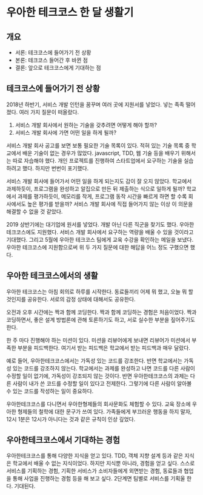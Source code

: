 # 우아한 테크코스 한 달 생활기

## 개요
- 서론: 테크코스에 들어가기 전 상황
- 본론: 테크코스 들어간 후 바뀐 점
- 결론: 앞으로 테크코스에게 기대하는 점



## 테크코스에 들어가기 전 상황
2018년 하반기, 서비스 개발 인턴을 꿈꾸며 여러 곳에 지원서를 넣었다. 넣는 족족 떨어졌다. 여러 가지 질문이 떠올랐다. 

1. 서비스 개발 회사에서 원하는 기술을 갖추려면 어떻게 해야 할까? 
2. 서비스 개발 회사에 가면 어떤 일을 하게 될까?

서비스 개발 회사 공고를 보면 보통 필요한 기술 목록이 있다. 적혀 있는 기술 목록 중 학교에서 배운 기술이 없는 경우가 많았다. javascript, TDD, 웹 기술 등을 배우기 위해서는 따로 자습해야 했다. 개인 프로젝트를 진행하여 스타트업에서 요구하는 기술을 실습하려고 했다. 하지만 번번이 포기했다. 

서비스 개발 회사에 들어가서 어떤 일을 하게 되는지도 감이 잘 오지 않았다. 학교에서 과제하듯이, 프로그램을 완성하고 알집으로 만든 뒤 제출하는 식으로 일하게 될까? 학교에서 과제를 평가하듯이, 메모리를 작게, 프로그램 동작 시간을 빠르게 하면 할 수록 회사에서도 높은 평가를 받을까? 서비스 개발 회사에 직접 들어가지 않는 이상 이 의문을 해결할 수 없을 것 같았다. 

2019 상반기에는 대기업에 원서를 넣었다. 개발 아닌 다른 직군을 찾기도 했다. 우아한 테크코스에도 지원했다. 서비스 개발 회사에서 요구하는 역량을 배울 수 있을 것이라고 기대했다. 그리고 5월에 우아한 테크코스 팀에게 교육 수강을 확인하는 메일을 보냈다. 우아한 테크코스에 지원함으로써 위 두 가지 질문에 대한 해답을 어느 정도 구했으면 했다. 

## 우아한 테크코스에서의 생활
우아한 테크코스는 아침 회의로 하루를 시작한다. 동료들끼리 어제 뭐 했고, 오늘 뭐 할 것인지를 공유한다. 서로의 감정 상태에 대해서도 공유한다. 

오전과 오후 시간에는 짝과 함께 코딩한다. 짝과 함께 코딩하는 경험은 처음이었다. 짝과 코딩하면서, 좋은 설계 방법론에 관해 토론하기도 하고, 서로 실수한 부분을 짚어주기도 한다. 

한 주 마다 진행해야 하는 미션이 있다. 미션을 리뷰어에게 보내면 리뷰어가 미션에서 부족한 부분을 피드백한다. 여기서 받는 피드백은 학교에서 받는 피드백과 매우 달랐다. 

예로 들어, 우아한테크코스에서는 가독성 있는 코드를 강조한다. 반면 학교에서는 가독성 있는 코드를 강조하지 않는다. 학교에서는 과제를 완성하고 나면 코드를 다른 사람이 수정할 일이 없기에, 가독성이 강조되지 않는 것이다. 반면 우아한테크코스의 과제는 다른 사람이 내가 쓴 코드를 수정할 일이 있다고 전제한다. 그렇기에 다른 사람이 알아볼 수 있는 코드를 작성하는 일이 중요하다. 

우아한테크코스를 다니면서 우아한형제들의 회사문화도 체험할 수 있다. 교육 장소에 우아한 형제들의 철학에 대한 문구가 쓰여 있다. 가족들에게 부끄러운 행동을 하지 말자, 12시 1분은 12시가 아니다는 것과 같은 규칙이 인상 깊었다. 

## 우아한테크코스에서 기대하는 경험
우아한테크코스를 통해 다양한 지식을 얻고 있다. TDD, 객체 지향 설계 등과 같은 지식은 학교에서 배울 수 없는 지식이었다. 하지만 지식뿐 아니라, 경험을 얻고 싶다. 
스스로 서비스를 기획하는 경험, 기획한 서비스가 소비자들에게 외면받는 경험, 동료들과 협업을 통해 사업을 진행하는 경험 등을 해 보고 싶다. 2단계면 팀별로 서비스를 기획울 한다. 기대된다.






